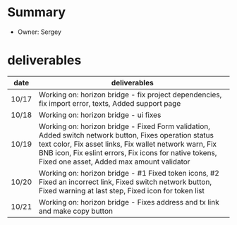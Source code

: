 # Summary
* Owner: Sergey

# deliverables
| date  | deliverables |
|--- | ---|
| 10/17  | Working on: horizon bridge - fix project dependencies, fix import error, texts, Added support page |
| 10/18  | Working on: horizon bridge - ui fixes |
| 10/19  | Working on: horizon bridge - Fixed Form validation, Added switch network button, Fixes operation status text color, Fix asset links, Fix wallet network warn, Fix BNB icon, Fix eslint errors, Fix icons for native tokens, Fixed one asset, Added max amount validator|
| 10/20  | Working on: horizon bridge - #1 Fixed token icons,  #2 Fixed an incorrect link, Fixed switch network button, Fixed warning at last step, Fixed icon for token list |
| 10/21  | Working on: horizon bridge - Fixes address and tx link and make copy button |